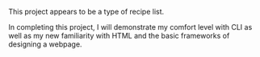 This project appears to be a type of recipe list.

In completing this project, I will demonstrate my comfort level with CLI as well as my new familiarity with HTML and the basic frameworks of designing a webpage.